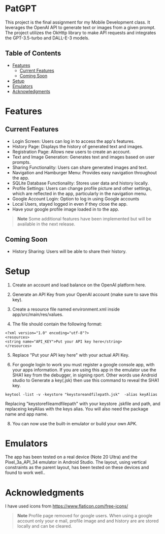 # PatGPT
This project is the final assignment for my Mobile Development class. It leverages the OpenAI API to generate text or images from a given prompt. The project utilizes the OkHttp library to make API requests and integrates the GPT-3.5-turbo and DALL-E-3 models.

## Table of Contents
- [Features](#Features)
  - [Current Features](#Current-Features)
  - [Coming Soon](#Coming-Soon)
- [Setup](#Setup)
- [Emulators](#Emulators)
- [Acknowledgments](#Acknowledgments)

# Features

## Current Features
- Login Screen: Users can log in to access the app's features.
- History Page: Displays the history of generated text and images.
- Registration Page: Allows new users to create an account.
- Text and Image Generation: Generates text and images based on user prompts.
- Sharing Functionality: Users can share generated images and text.
- Navigation and Hamburger Menu: Provides easy navigation throughout the app.
- SQLite Database Functionality: Stores user data and history locally.
- Profile Settings: Users can change profile picture and other settings, which are reflected in the app, particularly in the navigation menu.
- Google Account Login: Option to log in using Google accounts
- Local Users, stayed logged in even if they close the app.
- Have your google profile image loaded in to the app.
    
> **Note**
> Some additional features have been implemented but will be available in the next release.

## Coming Soon
- History Sharing: Users will be able to share their history.
 
  
# Setup

1. Create an account and load balance on the OpenAI platform here.

2. Generate an API Key from your OpenAI account (make sure to save this key).

3. Create a resource file named environment.xml inside app/src/main/res/values.

4. The file should contain the following format:

```Env
<?xml version="1.0" encoding="utf-8"?>
<resources>
<string name="API_KEY">Put your API key here</string>
</resources>
```
5. Replace "Put your API key here" with your actual API Key.

6. For google login to work you must register a google console app, with your apps information. If you are using this app in the emulator use the SHA1 key from the debugger, in signing rport. Other words use Android studio to Generate a key(.jsk) then use this command to reveal the SHA1 key.

 ```pwoershell
keytool -list -v -keystore "keystoreandfilepath.jsk"  -alias keyAlias
```

Replacing "keystorefileamdfilepath" with your keystore .jskfile and path, and replaceing keyAlias with the keys alias. You will also need the package name and app name.

8. You can now use the built-in emulator or build your own APK.

# Emulators
The app has been tested on a real device (Note 20 Ultra) and the Pixel_3a_API_34 emulator in Android Studio. The layout, using vertical constraints as the parent layout, has been tested on these devices and found to work well..

# Acknowledgments
I have used icons from https://www.flaticon.com/free-icons/

> **Note**
> Profile page removed for google users. When using a google account only your e mail, profile image and and history are are stored locally and can be cleared. 

  
